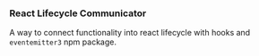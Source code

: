 ### React Lifecycle Communicator
A way to connect functionality into react lifecycle with hooks and `eventemitter3` npm package.
